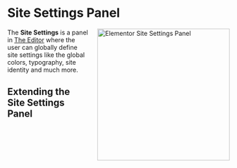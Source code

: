 # Site Settings Panel

<img src="/assets/img/site-settings-panel.png" alt="Elementor Site Settings Panel" style="float: right; width: 300px; margin-left: 20px; margin-bottom: 20px;">

The **Site Settings** is a panel in [The Editor](/editor/) where the user can globally define site settings like the global colors, typography, site identity and much more.

## Extending the Site Settings Panel
